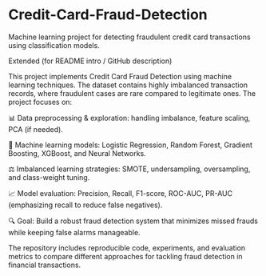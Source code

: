 # Credit-Card-Fraud-Detection
Machine learning project for detecting fraudulent credit card transactions using classification models.

Extended (for README intro / GitHub description)

This project implements Credit Card Fraud Detection using machine learning techniques. The dataset contains highly imbalanced transaction records, where fraudulent cases are rare compared to legitimate ones. The project focuses on:

📊 Data preprocessing & exploration: handling imbalance, feature scaling, PCA (if needed).

🤖 Machine learning models: Logistic Regression, Random Forest, Gradient Boosting, XGBoost, and Neural Networks.

⚖️ Imbalanced learning strategies: SMOTE, undersampling, oversampling, and class-weight tuning.

📈 Model evaluation: Precision, Recall, F1-score, ROC-AUC, PR-AUC (emphasizing recall to reduce false negatives).

🔍 Goal: Build a robust fraud detection system that minimizes missed frauds while keeping false alarms manageable.

The repository includes reproducible code, experiments, and evaluation metrics to compare different approaches for tackling fraud detection in financial transactions.
